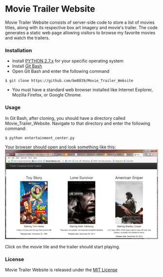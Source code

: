 # Movie Trailer Website
  Movie Trailer Website consists of server-side code to store a list of movies titles, along with its respective box art imagery and movie's trailer. The code generates a static web page allowing visitors to browse my favorite movies and watch the trailers.

### Installation

  * Install [PYTHON 2.7.x](https://www.python.org/downloads/) for your specific operating system
  * Install [Git Bash](https://openhatch.org/missions/windows-setup/install-git-bash)
  * Open Git Bash and enter the following command
  ```
  $ git clone https://github.com/bm8839/Movie_Trailer_Website
  ```
  * You must have a standard web browser installed like Internet Explorer, Mozilla Firefox, or Google Chrome.

### Usage
  In Git Bash, after cloning, you should have a directory called Movie_Trailer_Website. Navigate to that directory and enter the following command:
  ```
  $ python entertainment_center.py
  ```

 Your browser should open and look something like this:
![Movie Trailer Website](https://github.com/bm8839/Movie_Trailer_Website/blob/master/movies.png)

 Click on the movie tile and the trailer should start playing.


### License
  Movie Trailer Website is released under the [MIT License](https://github.com/bm8839/Movie_Trailer_Website/blob/master/License.txt)
